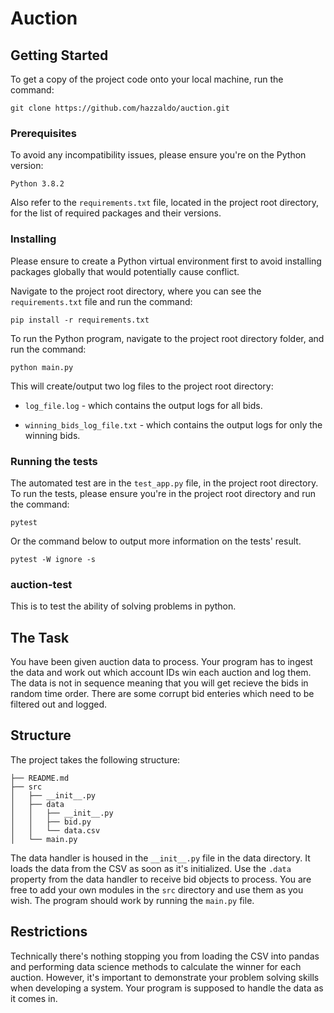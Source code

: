 # Auction

## Getting Started

To get a copy of the project code onto your local machine, run the command: 
```
git clone https://github.com/hazzaldo/auction.git
```

### Prerequisites
To avoid any incompatibility issues, please ensure you're on the Python version:
```
Python 3.8.2
```
Also refer to the `requirements.txt` file, located in the project root directory, for the list of required packages and their versions.

### Installing
Please ensure to create a Python virtual environment first to avoid installing packages globally that would potentially cause conflict.

Navigate to the project root directory, where you can see the `requirements.txt` file and run the command:
```
pip install -r requirements.txt
```

To run the Python program, navigate to the project root directory folder, and run the command:
```
python main.py
```

This will create/output two log files to the project root directory:

- `log_file.log` - which contains the output logs for all bids.

- `winning_bids_log_file.txt` - which contains the output logs for only the winning bids.
 
### Running the tests
The automated test are in the `test_app.py` file, in the project root directory. To run the tests, please ensure you're in the project root directory and run the command:
```
pytest
```
Or the command below to output more information on the tests' result.
```
pytest -W ignore -s
```

### auction-test
This is to test the ability of solving problems in python. 

## The Task
You have been given auction data to process. Your program has to ingest the data and work out which account 
IDs win each auction and log them. The data is not in sequence meaning that you will get recieve the bids in random time order. There are some corrupt bid enteries which need to be filtered out and logged.

## Structure
The project takes the following structure:

```
├── README.md
├── src
│   ├── __init__.py
│   ├── data
│   │   ├── __init__.py
│   │   ├── bid.py
│   │   └── data.csv
│   └── main.py
```

The data handler is housed in the ```__init__.py``` file in the data directory. It loads the data from the 
CSV as soon as it's initialized. Use the ```.data``` property from the data handler to receive bid 
objects to process. You are free to add your own modules in the ```src``` directory and use them as you wish. The program should work by running the ```main.py``` file.  

## Restrictions 
Technically there's nothing stopping you from loading the CSV into pandas and performing data science 
methods to calculate the winner for each auction. However, it's important to demonstrate your problem 
solving skills when developing a system. Your program is supposed to handle the data as it comes in.
